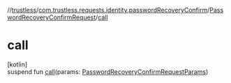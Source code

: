 //[trustless](../../../index.md)/[com.trustless.requests.identity.passwordRecoveryConfirm](../index.md)/[PasswordRecoveryConfirmRequest](index.md)/[call](call.md)

# call

[kotlin]\
suspend fun [call](call.md)(params: [PasswordRecoveryConfirmRequestParams](../-password-recovery-confirm-request-params/index.md))
